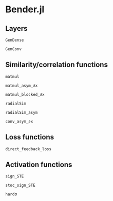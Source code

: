 # Bender.jl

## Layers
```@docs
GenDense
```

```@docs
GenConv
```

## Similarity/correlation functions
```@docs
matmul
```

```@docs
matmul_asym_∂x
```

```@docs
matmul_blocked_∂x
```

```@docs
radialSim
```

```@docs
radialSim_asym
```

```@docs
conv_asym_∂x
```

## Loss functions
```@docs
direct_feedback_loss
```

## Activation functions
```@docs
sign_STE
```

```@docs
stoc_sign_STE
```

```@docs
hardσ
```